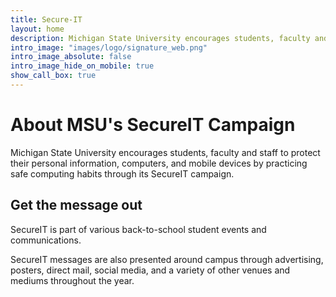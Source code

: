 ```yaml
---
title: Secure-IT
layout: home
description: Michigan State University encourages students, faculty and staff to protect their personal information, computers, and mobile devices by practicing safe computing habits through its SecureIT campaign.
intro_image: "images/logo/signature_web.png"
intro_image_absolute: false
intro_image_hide_on_mobile: true
show_call_box: true
---
```


# About MSU's SecureIT Campaign

Michigan State University encourages students, faculty and staff to protect their personal information, computers, and mobile devices by practicing safe computing habits through its SecureIT campaign.

## Get the message out

SecureIT is part of various back-to-school student events and communications. 

SecureIT messages are also presented around campus through advertising, posters, direct mail, social media, and a variety of other venues and mediums throughout the year.
